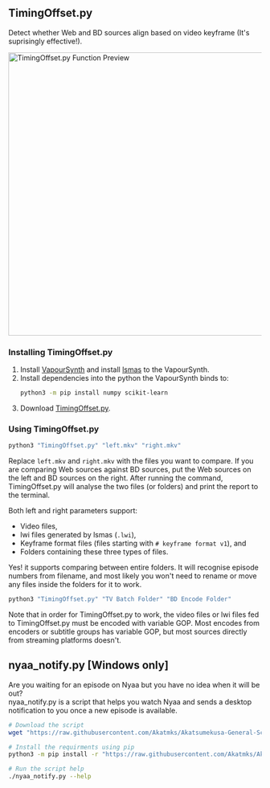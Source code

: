 ## TimingOffset.py

Detect whether Web and BD sources align based on video keyframe \(It's suprisingly effective!\).  

<img src="https://github.com/user-attachments/assets/154476e1-8ea6-41ba-b033-702b731827c4" alt="TimingOffset.py Function Preview" width="564" />

### Installing TimingOffset.py

1. Install [VapourSynth](https://www.vapoursynth.com/) and install [lsmas](https://vsdb.top/plugins/lsmas) to the VapourSynth.  
2. Install dependencies into the python the VapourSynth binds to:  
   ```sh
   python3 -m pip install numpy scikit-learn
   ```
3. Download [TimingOffset.py](https://github.com/Akatmks/Akatsumekusa-General-Scripts/blob/master/TimingOffset/TimingOffset.py).

### Using TimingOffset.py

```sh
python3 "TimingOffset.py" "left.mkv" "right.mkv"
```
Replace `left.mkv` and `right.mkv` with the files you want to compare. If you are comparing Web sources against BD sources, put the Web sources on the left and BD sources on the right. After running the command, TimingOffset.py will analyse the two files (or folders) and print the report to the terminal.  

Both left and right parameters support:  
- Video files,  
- lwi files generated by lsmas (`.lwi`),  
- Keyframe format files (files starting with `# keyframe format v1`), and  
- Folders containing these three types of files.

Yes! it supports comparing between entire folders. It will recognise episode numbers from filename, and most likely you won't need to rename or move any files inside the folders for it to work.  
```sh
python3 "TimingOffset.py" "TV Batch Folder" "BD Encode Folder"
```

Note that in order for TimingOffset.py to work, the video files or lwi files fed to TimingOffset.py must be encoded with variable GOP. Most encodes from encoders or subtitle groups has variable GOP, but most sources directly from streaming platforms doesn't.  

## nyaa_notify.py \[Windows only\]

Are you waiting for an episode on Nyaa but you have no idea when it will be out?  
nyaa_notify.py is a script that helps you watch Nyaa and sends a desktop notification to you once a new episode is available.  

```sh
# Download the script
wget "https://raw.githubusercontent.com/Akatmks/Akatsumekusa-General-Scripts/master/nyaa_notify/nyaa_notify.py"

# Install the requirments using pip
python3 -m pip install -r "https://raw.githubusercontent.com/Akatmks/Akatsumekusa-General-Scripts/master/nyaa_notify/requirements.txt"

# Run the script help
./nyaa_notify.py --help
```
